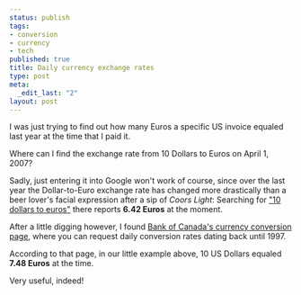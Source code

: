 ```yaml
--- 
status: publish
tags: 
- conversion
- currency
- tech
published: true
title: Daily currency exchange rates
type: post
meta: 
  _edit_last: "2"
layout: post
---
```

I was just trying to find out how many Euros a specific US invoice equaled last year at the time that I paid it.

Where can I find the exchange rate from 10 Dollars to Euros on April 1, 2007?

Sadly, just entering it into Google won't work of course, since over the last year the Dollar-to-Euro exchange rate has changed more drastically than a beer lover's facial expression after a sip of <em>Coors Light</em>: Searching for <a href="http://www.google.com/search?q=10%20dollars%20to%20euros">"10 dollars to euros"</a> there reports <strong>6.42 Euros</strong> at the moment.

After a little digging however, I found <a href="http://www.bankofcanada.ca/en/rates/exchform.html">Bank of Canada's currency conversion page</a>, where you can request daily conversion rates dating back until 1997.

According to that page, in our little example above, 10 US Dollars equaled <strong>7.48 Euros</strong> at the time.

Very useful, indeed!
